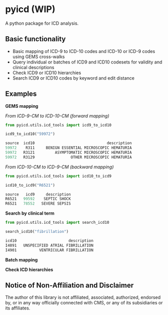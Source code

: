 # pyicd (WIP)
A python package for ICD analysis.


## Basic functionality
- Basic mapping of ICD-9 to ICD-10 codes and ICD-10 or ICD-9 codes using GEMS cross-walks
- Query individual or batches of ICD9 and ICD10 codesets for validity and clinical descriptions
- Check ICD9 or ICD10 hierarchies 
- Search ICD9 or ICD10 codes by keyword and edit distance


## Examples
<b>GEMS mapping</b>

<i>From ICD-9-CM to ICD-10-CM (forward mapping)</i>
```python
from pyicd.utils.icd_tools import icd9_to_icd10

icd9_to_icd10("59972")

source  icd10                                description
59972    R311     BENIGN ESSENTIAL MICROSCOPIC HEMATURIA
59972   R3121         ASYMPTOMATIC MICROSCOPIC HEMATURIA
59972   R3129                OTHER MICROSCOPIC HEMATURIA
``` 

<i>From ICD-10-CM to ICD-9-CM (backward mapping)</i>

```python
from pyicd.utils.icd_tools import icd10_to_icd9

icd10_to_icd9("R6521")

source   icd9     description
R6521   99592    SEPTIC SHOCK
R6521   78552   SEVERE SEPSIS
```

<b>Search by clinical term</b><TO DO>
  
 ```python
from pyicd.utils.icd_tools import search_icd10

search_icd10("fibrillation")

icd10	                    description
I4891	UNSPECIFIED ATRIAL FIBRILLATION
I4901	       VENTRICULAR FIBRILLATION
```


<b>Batch mapping</b><TO DO>

<b>Check ICD hierarchies</b> <TO DO>



## Notice of Non-Affiliation and Disclaimer 
The author of this library is not affiliated, associated, authorized, endorsed by, or in any way officially connected with CMS, or any of its subsidiaries or its affiliates.
